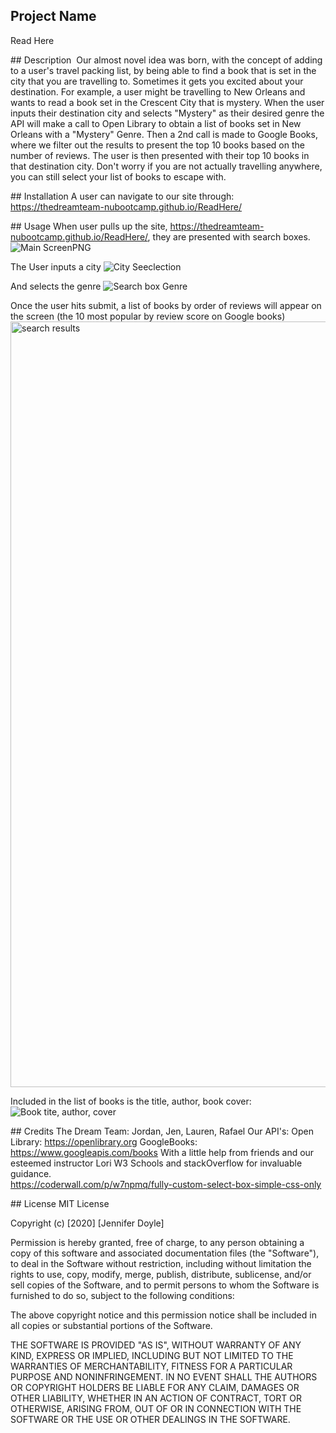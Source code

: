 ## Project Name 
Read Here 

## Description 
   Our almost novel idea was born, with the concept of adding to a user's travel packing list, by being able to find a book that is set in the city  that you are travelling to.   Sometimes it gets you excited about your destination.   For example, a user might be travelling to New Orleans and wants to read a book set in the Crescent City that is mystery.     When the user inputs their destination city and selects "Mystery" as their desired genre the API will make a call to Open Library to obtain a list of books set in New Orleans with a "Mystery" Genre.  Then a 2nd call is made to Google Books, where we filter out the results to present the top 10 books based on the number of reviews. The user is then presented with their top 10 books in that destination city.   Don't worry if you are not actually travelling anywhere, you can still select your list of books to escape with.        

## Installation
A user can navigate to our site through:   https://thedreamteam-nubootcamp.github.io/ReadHere/

## Usage
When user pulls up the site, https://thedreamteam-nubootcamp.github.io/ReadHere/, they are presented with search boxes.  
![Main ScreenPNG](https://user-images.githubusercontent.com/69594945/99137101-0a4a0780-25ee-11eb-88be-3dbb23e5b068.PNG)

The User inputs a city 
![City Seeclection ](https://user-images.githubusercontent.com/69594945/99137095-09b17100-25ee-11eb-91a5-05e96219e411.PNG)

And selects the genre 
![Search box Genre](https://user-images.githubusercontent.com/69594945/99137107-0c13cb00-25ee-11eb-837c-3ca796e91815.PNG)


Once the user hits submit, a list of books by order of reviews will appear on the screen (the 10 most popular by review score on Google books)
<img width="1225" alt="search results" src="https://user-images.githubusercontent.com/69594945/99138728-5732db80-25f8-11eb-907a-2a4b2eab8df2.png">

Included in the list of books is the title, author, book cover: 
![Book tite, author, cover](https://user-images.githubusercontent.com/69594945/99138796-f3f57900-25f8-11eb-9cc4-e8f91325c948.PNG)   


## Credits
The Dream Team: Jordan, Jen, Lauren, Rafael
Our API's: 
Open Library: https://openlibrary.org 
GoogleBooks: https://www.googleapis.com/books 
With a little help from friends and our esteemed instructor Lori
W3 Schools and stackOverflow for invaluable guidance.  
https://coderwall.com/p/w7npmq/fully-custom-select-box-simple-css-only

## License
MIT License

Copyright (c) [2020] [Jennifer Doyle]

Permission is hereby granted, free of charge, to any person obtaining a copy of this software and associated documentation files (the "Software"), to deal in the Software without restriction, including without limitation the rights to use, copy, modify, merge, publish, distribute, sublicense, and/or sell copies of the Software, and to permit persons to whom the Software is furnished to do so, subject to the following conditions:

The above copyright notice and this permission notice shall be included in all copies or substantial portions of the Software.

THE SOFTWARE IS PROVIDED "AS IS", WITHOUT WARRANTY OF ANY KIND, EXPRESS OR IMPLIED, INCLUDING BUT NOT LIMITED TO THE WARRANTIES OF MERCHANTABILITY, FITNESS FOR A PARTICULAR PURPOSE AND NONINFRINGEMENT. IN NO EVENT SHALL THE AUTHORS OR COPYRIGHT HOLDERS BE LIABLE FOR ANY CLAIM, DAMAGES OR OTHER LIABILITY, WHETHER IN AN ACTION OF CONTRACT, TORT OR OTHERWISE, ARISING FROM, OUT OF OR IN CONNECTION WITH THE SOFTWARE OR THE USE OR OTHER DEALINGS IN THE SOFTWARE.

